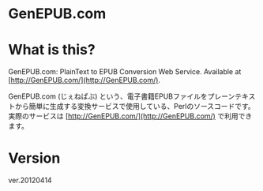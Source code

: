 GenEPUB.com
===========

# What is this?

GenEPUB.com: PlainText to EPUB Conversion Web Service. Available at [http://GenEPUB.com/](http://GenEPUB.com/).

GenEPUB.com (じぇねぱぶ) という、電子書籍EPUBファイルをプレーンテキストから簡単に生成する変換サービスで使用している、Perlのソースコードです。実際のサービスは [http://GenEPUB.com/](http://GenEPUB.com/) で利用できます。

# Version

ver.20120414
